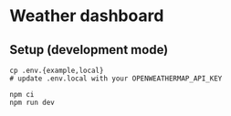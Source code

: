 # Weather dashboard

## Setup (development mode)

    cp .env.{example,local}
    # update .env.local with your OPENWEATHERMAP_API_KEY

    npm ci
    npm run dev
